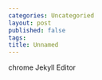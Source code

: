 ```yaml
---
categories: Uncategoried
layout: post
published: false
tags: 
title: Unnamed
---
```

chrome Jekyll Editor